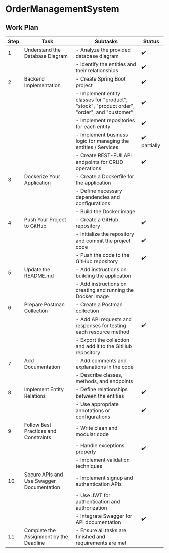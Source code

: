 # OrderManagementSystem

## Work Plan
| Step | Task                                      | Subtasks                                                                                    | Status                       |
|------|-------------------------------------------|---------------------------------------------------------------------------------------------|------------------------------|
| 1    | Understand the Database Diagram           | - Analyze the provided database diagram                                                     | :heavy_check_mark:           |
|      |                                           | - Identify the entities and their relationships                                             | :heavy_check_mark:           |
| 2    | Backend Implementation                    | - Create Spring Boot project                                                                | :heavy_check_mark:           |
|      |                                           | - Implement entity classes for "product", "stock", "product order", "order", and "customer" | :heavy_check_mark:           |
|      |                                           | - Implement repositories for each entity                                                    | :heavy_check_mark:           |
|      |                                           | - Implement business logic for managing the entities / Services                             | :heavy_check_mark: partially |
|      |                                           | - Create REST-FUll API endpoints for CRUD operations                                        | :heavy_check_mark:           |
| 3    | Dockerize Your Application                | - Create a Dockerfile for the application                                                   |                              |
|      |                                           | - Define necessary dependencies and configurations                                          |                              |
|      |                                           | - Build the Docker image                                                                    |                              |
| 4    | Push Your Project to GitHub               | - Create a GitHub repository                                                                | :heavy_check_mark:           |
|      |                                           | - Initialize the repository and commit the project code                                     | :heavy_check_mark:           |
|      |                                           | - Push the code to the GitHub repository                                                    | :heavy_check_mark:           |
| 5    | Update the README.md                      | - Add instructions on building the application                                              |                              |
|      |                                           | - Add instructions on creating and running the Docker image                                 |                              |
| 6    | Prepare Postman Collection                | - Create a Postman collection                                                               |                              |
|      |                                           | - Add API requests and responses for testing each resource method                           | :heavy_check_mark:           |
|      |                                           | - Export the collection and add it to the GitHub repository                                 |                              |
| 7    | Add Documentation                         | - Add comments and explanations in the code                                                 |                              |
|      |                                           | - Describe classes, methods, and endpoints                                                  |                              |
| 8    | Implement Entity Relations                | - Define relationships between the entities                                                 | :heavy_check_mark:           |
|      |                                           | - Use appropriate annotations or configurations                                             | :heavy_check_mark:           |
| 9    | Follow Best Practices and Constraints     | - Write clean and modular code                                                              |                              |
|      |                                           | - Handle exceptions properly                                                                | :heavy_check_mark:           |
|      |                                           | - Implement validation techniques                                                           |                              |
| 10   | Secure APIs and Use Swagger Documentation | - Implement signup and authentication APIs                                                  |                              |
|      |                                           | - Use JWT for authentication and authorization                                              |                              |
|      |                                           | - Integrate Swagger for API documentation                                                   | :heavy_check_mark:           |
| 11   | Complete the Assignment by the Deadline   | - Ensure all tasks are finished and requirements are met                                    |                              |
